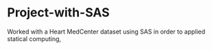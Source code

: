 # Project-with-SAS
Worked with a Heart MedCenter dataset using SAS in order to applied statical computing,
